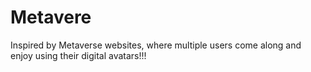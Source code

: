 # Metavere
Inspired by Metaverse websites, where multiple users come along and enjoy using their digital avatars!!!

